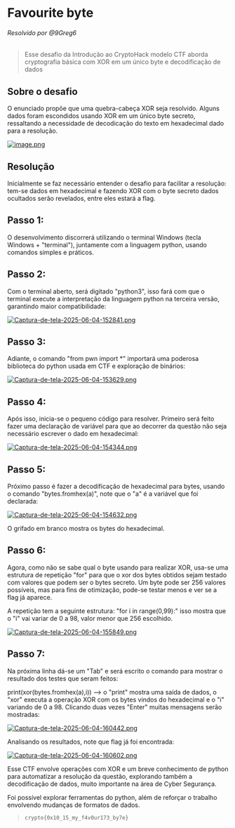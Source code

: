 # Favourite byte
###### Resolvido por @9Greg6
> Esse desafio da Introdução ao CryptoHack modelo CTF aborda cryptografia básica com XOR em um único byte e decodificação de dados
## Sobre o desafio
O enunciado propõe que uma quebra-cabeça XOR seja resolvido. Alguns dados foram escondidos usando XOR em um único byte secreto, ressaltando a necessidade de decodicação do texto em hexadecimal dado para a resolução.

[![image.png](https://i.postimg.cc/Bb03g8HP/image.png)](https://postimg.cc/S2DHQxZm)

## Resolução
Inicialmente se faz necessário entender o desafio para facilitar a resolução: tem-se dados em hexadecimal e fazendo XOR com o byte secreto dados ocultados serão revelados, entre eles estará a flag.

## Passo 1:
O desenvolvimento discorrerá utilizando o terminal Windows (tecla Windows + "terminal"), juntamente com a linguagem python, usando comandos simples e práticos.

## Passo 2:
Com o terminal aberto, será digitado "python3", isso fará com que o terminal execute a interpretação da linguagem python na terceira versão, garantindo maior compatibilidade:

[![Captura-de-tela-2025-06-04-152841.png](https://i.postimg.cc/j2njfj39/Captura-de-tela-2025-06-04-152841.png)](https://postimg.cc/BPss9J0c)

## Passo 3:
Adiante, o comando "from pwn import *" importará uma poderosa biblioteca do python usada em CTF e exploração de binários:

[![Captura-de-tela-2025-06-04-153629.png](https://i.postimg.cc/sfJzn77c/Captura-de-tela-2025-06-04-153629.png)](https://postimg.cc/4nnjyK87)

## Passo 4:
Após isso, inicia-se o pequeno código para resolver. Primeiro será feito fazer uma declaração de variável para que ao decorrer da questão não seja necessário escrever o dado em hexadecimal:

[![Captura-de-tela-2025-06-04-154344.png](https://i.postimg.cc/0j4ctVfj/Captura-de-tela-2025-06-04-154344.png)](https://postimg.cc/YL160fTB)

## Passo 5:
Próximo passo é fazer a decodificação de hexadecimal para bytes, usando o comando "bytes.fromhex(a)", note que o "a" é a variável que foi declarada:

[![Captura-de-tela-2025-06-04-154632.png](https://i.postimg.cc/0jzCJpss/Captura-de-tela-2025-06-04-154632.png)](https://postimg.cc/xNSmwN8x)

O grifado em branco mostra os bytes do hexadecimal.

## Passo 6:
Agora, como não se sabe qual o byte usando para realizar XOR, usa-se uma estrutura de repetição "for" para que o xor dos bytes obtidos sejam testado com valores que podem ser o bytes secreto.
Um byte pode ser 256 valores possíveis, mas para fins de otimização, pode-se testar menos e ver se a flag já aparece.


A repetição tem a seguinte estrutura: "for i in range(0,99):" isso mostra que o "i" vai variar de 0 a 98, valor menor que 256 escolhido.

[![Captura-de-tela-2025-06-04-155849.png](https://i.postimg.cc/pdDj4s2r/Captura-de-tela-2025-06-04-155849.png)](https://postimg.cc/qtvgCX6H)

## Passo 7:
Na próxima linha dá-se um "Tab" e será escrito o comando para mostrar o resultado dos testes que seram feitos:

print(xor(bytes.fromhex(a),i)) --> o "print" mostra uma saída de dados, o "xor" executa a operação XOR com os bytes vindos do hexadecimal e o "i" variando de 0 a 98. Clicando duas vezes "Enter" muitas mensagens serão mostradas:

[![Captura-de-tela-2025-06-04-160442.png](https://i.postimg.cc/wBcVLqRw/Captura-de-tela-2025-06-04-160442.png)](https://postimg.cc/kVGKddcS)

Analisando os resultados, note que flag já foi encontrada:

[![Captura-de-tela-2025-06-04-160602.png](https://i.postimg.cc/QNPpB9nX/Captura-de-tela-2025-06-04-160602.png)](https://postimg.cc/HjwJRxgK)


Esse CTF envolve operações com XOR e um breve conhecimento de python para automatizar a resolução da questão, explorando também a decodificação de dados, muito importante na área de Cyber Segurança.

Foi possível explorar ferramentas do python, além de reforçar o trabalho envolvendo mudanças de formatos de dados.

>`crypto{0x10_15_my_f4v0ur173_by7e}`
 
